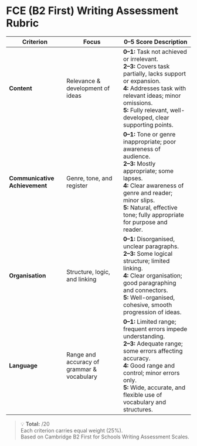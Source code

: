 # FCE (B2 First) Writing Assessment Rubric

| Criterion | Focus | 0–5 Score Description |
|------------|--------|------------------------|
| **Content** | Relevance & development of ideas | **0–1:** Task not achieved or irrelevant.<br>**2–3:** Covers task partially, lacks support or expansion.<br>**4:** Addresses task with relevant ideas; minor omissions.<br>**5:** Fully relevant, well-developed, clear supporting points. |
| **Communicative Achievement** | Genre, tone, and register | **0–1:** Tone or genre inappropriate; poor awareness of audience.<br>**2–3:** Mostly appropriate; some lapses.<br>**4:** Clear awareness of genre and reader; minor slips.<br>**5:** Natural, effective tone; fully appropriate for purpose and reader. |
| **Organisation** | Structure, logic, and linking | **0–1:** Disorganised, unclear paragraphs.<br>**2–3:** Some logical structure; limited linking.<br>**4:** Clear organisation; good paragraphing and connectors.<br>**5:** Well-organised, cohesive, smooth progression of ideas. |
| **Language** | Range and accuracy of grammar & vocabulary | **0–1:** Limited range; frequent errors impede understanding.<br>**2–3:** Adequate range; some errors affecting accuracy.<br>**4:** Good range and control; minor errors only.<br>**5:** Wide, accurate, and flexible use of vocabulary and structures. |

> 💡 **Total:** /20  
> Each criterion carries equal weight (25%).  
> Based on Cambridge B2 First for Schools Writing Assessment Scales.